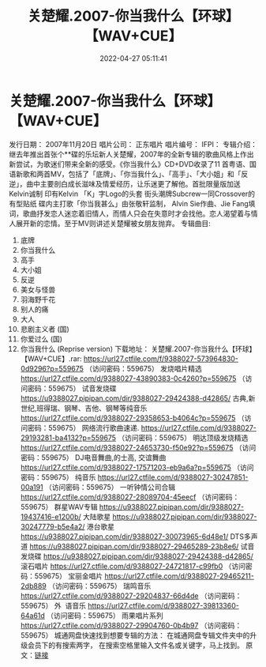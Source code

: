 ﻿---
title: 关楚耀.2007-你当我什么【环球】【WAV+CUE】
date: 2022-04-27 05:11:41
categories: WAV车载音乐、镜像
tags: 国语流行
---
# 关楚耀.2007-你当我什么【环球】【WAV+CUE】

发行日期： 2007年11月20日
唱片公司： 正东唱片
唱片编号：
IFPI：
专辑介绍：
继去年推出首张个**碟的乐坛新人关楚耀，2007年的全新专辑的歌曲风格上作出新尝试，为歌迷们带来全新的感受。《你当我什么》CD+DVD收录了11
首粤语、国语新歌和两首MV，包括了「底牌」、「你当我什么」、「高手」、「大小姐」和「反逆」，曲中主要剖白成长滋味及情爱经历，让乐迷更了解他。首批限量版加送Kelvin诚制
印有Kelvin
「K」字Logo的头套
街头潮牌Subcrew一同Crossover的有型贴纸
碟内主打歌「你当我甚么」由张敬轩监制， Alvin
Sie作曲、Jie
Fang填词，歌曲抒发恋人迷恋着旧情人，而情人只会在失意时才会找他。恋人渴望着与情人展开新的恋情。至于MV则讲述关楚耀被女朋友抛弃。
专辑曲目:
01. 底牌
02. 你当我什么
03. 高手
04. 大小姐
05. 反逆
06. 美女与怪兽
07. 羽海野千花
08. 别人的痛
09. 大人
10. 悲剧主义者 (国)
11. 你爱过么 (国)
12. 你当我什么 (Reprise
version)
下载地址：
关楚耀.2007-你当我什么【环球】【WAV+CUE】.rar: https://url27.ctfile.com/f/9388027-573964830-0d9296?p=559675
（访问密码：559675）
发烧唱片精选
https://url27.ctfile.com/d/9388027-43890383-0c4260?p=559675
（访问密码：559675）
试音发烧碟
https://u9388027.pipipan.com/dir/9388027-29424388-d42865/
古典,新世纪,班得瑞、钢琴、吉他、钢琴等纯音乐
https://url27.ctfile.com/d/9388027-29358653-b4064c?p=559675
（访问密码：559675）
网络流行歌曲速递.
https://url27.ctfile.com/d/9388027-29193281-ba4132?p=559675
（访问密码：559675）
明达顶级发烧精选
https://url27.ctfile.com/d/9388027-24653730-f50e92?p=559675
（访问密码：559675）
DJ电音舞曲,的士高,
交谊舞曲
https://url27.ctfile.com/d/9388027-17571203-eb9a6a?p=559675
（访问密码：559675）
纯音乐
https://url27.ctfile.com/d/9388027-30247851-00a191
（访问密码：559675）
一听钟情公司合辑
https://url27.ctfile.com/d/9388027-28089704-45eecf
（访问密码：559675）
群星WAV专辑
https://u9388027.pipipan.com/dir/9388027-19437416-e1200b/
大陆歌星
https://u9388027.pipipan.com/dir/9388027-30247779-b5e4a2/
港台歌星
https://u9388027.pipipan.com/dir/9388027-30073965-6d48e1/
DTS多声道
https://u9388027.pipipan.com/dir/9388027-29465289-23b8e6/
试音发烧碟
https://u9388027.pipipan.com/dir/9388027-29424388-d42865/
滚石唱片
https://url27.ctfile.com/d/9388027-24721817-c99fb0
（访问密码：559675）
宝丽金唱片
https://url27.ctfile.com/d/9388027-29465211-2db889
（访问密码：559675）
瑞鸣音乐
https://url27.ctfile.com/d/9388027-29204837-66d4de
（访问密码：559675）
外  语音乐
https://url27.ctfile.com/d/9388027-39813360-64a61d
（访问密码：559675）
雨果唱片系列
https://url27.ctfile.com/d/9388027-29904760-0b4b97
（访问密码：559675）
城通网盘快速找到想要专辑的方法：
在城通网盘专辑文件夹中的升级会员下的有搜索两字，
在搜索空格里输入文件名或关键字，马上找到。
原文：[链接](https://blog.sina.com.cn/s/blog_1647c7e7601030wvt.html)